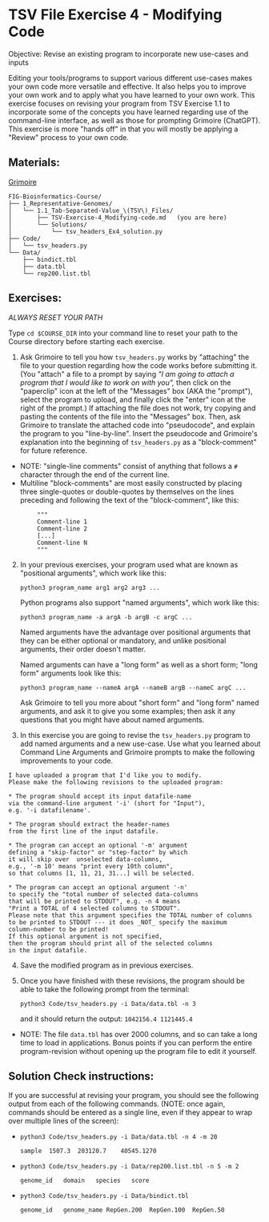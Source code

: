 # TSV File Exercise 4 - Modifying Code

Objective: Revise an existing program to incorporate new use-cases and inputs

Editing your tools/programs to support various different use-cases makes your own code more versatile and effective. It also helps you to improve your own work and to apply what you have learned to your own work. This exercise focuses on revising your program from TSV Exercise 1.1 to incorporate some of the concepts you have learned regarding use of the command-line interface, as well as those for prompting Grimoire (ChatGPT). This exercise is more "hands off" in that you will mostly be applying a "Review" process to your own code.

## Materials: 
[Grimoire](https://chat.openai.com/g/g-n7Rs0IK86-grimoire)

```
FIG-Bioinformatics-Course/
├── 1_Representative-Genomes/
│   └── 1.1_Tab-Separated-Value_\(TSV\)_Files/
│       ├── TSV-Exercise-4_Modifying-code.md   (you are here)
│       └── Solutions/
│           └── tsv_headers_Ex4_solution.py
├── Code/
│   └── tsv_headers.py
└── Data/
    ├── bindict.tbl
    ├── data.tbl
    └── rep200.list.tbl
```

## Exercises:

*ALWAYS RESET YOUR PATH* 

Type `cd $COURSE_DIR` into your command line to reset your path to the Course directory before starting each exercise.

1. Ask Grimoire to tell you how `tsv_headers.py` works by "attaching" the file to your question regarding how the code works before submitting it. (You "attach" a file to a prompt by saying _"I am going to attach a program that I would like to work on with you",_ then click on the "paperclip" icon at the left of the "Messages" box (AKA the "prompt"), select the program to upload, and finally click the "enter" icon at the right of the prompt.) If attaching the file does not work, try copying and pasting the contents of the file into the "Messages" box. Then, ask Grimoire to translate the attached code into "pseudocode", and explain the program to you "line-by-line". Insert the pseudocode and Grimoire's explanation into the beginning of `tsv_headers.py` as a "block-comment" for future reference.
* NOTE: "single-line comments" consist of anything that follows a `#` character through the end of the current line.
* Multiline "block-comments" are most easily constructed by placing three single-quotes or double-quotes by themselves on the lines preceding and following the text of the "block-comment", like this:
```
        """
        Comment-line 1
        Comment-line 2
        [...]
        Comment-line N
        """
```

2. In your previous exercises, your program used what are known as "positional arguments", which work like this:

    ``` python3 program_name arg1 arg2 arg3 ... ```

    Python programs also support "named arguments", which work like this:

    ``` python3 program_name -a argA -b argB -c argC ... ```

    Named arguments have the advantage over positional arguments that they can be either optional or mandatory, and unlike positional arguments, their order doesn't matter.

    Named arguments can have a "long form" as well as a short form; "long form" arguments look like this:
    
    ``` python3 program_name --nameA argA --nameB argB --nameC argC ... ```

    Ask Grimoire to tell you more about "short form" and "long form" named arguments, and ask it to give you some examples; then ask it any questions that you might have about named arguments.


3. In this exercise you are going to revise the `tsv_headers.py` program to add named arguments and a new use-case. Use what you learned about Command Line Arguments and Grimoire prompts to make the following improvements to your code.

```
I have uploaded a program that I'd like you to modify.
Please make the following revisions to the uploaded program:

* The program should accept its input datafile-name
via the command-line argument '-i' (short for "Input"),
e.g. '-i datafilename'.

* The program should extract the header-names
from the first line of the input datafile.

* The program can accept an optional '-m' argument
defining a "skip-factor" or "step-factor" by which
it will skip over  unselected data-columns,
e.g., '-m 10' means "print every 10th column",
so that columns [1, 11, 21, 31...] will be selected.

* The program can accept an optional argument '-n'
to specify the "total number of selected data-columns
that will be printed to STDOUT", e.g. -n 4 means
"Print a TOTAL of 4 selected columns to STDOUT".
Please note that this argument specifies the TOTAL number of columns
to be printed to STDOUT --- it does _NOT_ specify the maximum 
column-number to be printed!
If this optional argument is not specified,
then the program should print all of the selected columns
in the input datafile.
```
    
4. Save the modified program as in previous exercises.

5. Once you have finished with these revisions, the program should be able to take the following prompt from the terminal:
    
    ``` python3 Code/tsv_headers.py -i Data/data.tbl -n 3 ```
    
    and it should return the output:
    ``` 1042156.4 1121445.4 ```
* NOTE: The file `data.tbl` has over 2000 columns, and so can take a long time to load in applications. Bonus points if you can perform the entire program-revision without opening up the program file to edit it yourself.

## Solution Check instructions:

If you are successful at revising your program, you should see the following output from each of the following commands. (NOTE: once again, commands should be entered as a single line, even if they appear to wrap over multiple lines of the screen):

* ``` python3 Code/tsv_headers.py -i Data/data.tbl -n 4 -m 20 ```

    ``` sample  1507.3  203120.7    40545.1270 ```

* ``` python3 Code/tsv_headers.py -i Data/rep200.list.tbl -n 5 -m 2 ```

    ```genome_id   domain   species   score ```

* ``` python3 Code/tsv_headers.py -i Data/bindict.tbl ```

    ``` genome_id	genome_name	RepGen.200	RepGen.100	RepGen.50 ```
